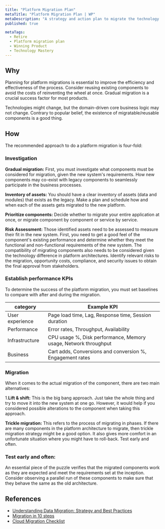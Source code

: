```yaml
---
title: "Platform Migration Plan"
metaTitle: "Platform Migration Plan | WP"
metaDescription: "A strategy and action plan to migrate the technology platform components from the old system to the new system."
published: true

metaTags:
  - Retire
  - Platform migration plan
  - Winning Product
  - Technology Mastery
---
```


## Why

Planning for platform migrations is essential to improve the efficiency and effectiveness of the process. Consider reusing existing components to avoid the costs of reinventing the wheel at once. Gradual migration is a crucial success factor for most products.

Technologies might change, but the domain-driven core business logic may not change. Contrary to popular belief, the existence of migratable/reusable components is a good thing.


## How

The recommended approach to do a platform migration is four-fold:

### Investigation

**Gradual migration:** First, you must investigate what components must be considered for migration, given the new system's requirements. How new components may co-exist with legacy components to seamlessly participate in the business processes.

**Inventory of assets:** You should have a clear inventory of assets (data and modules) that exists as the legacy. Make a plan and schedule how and when each of the assets gets migrated to the new platform.

**Prioritize components:** Decide whether to migrate your entire application at once, or migrate component by component or service by service.

**Risk Assessment:** Those identified assets need to be assessed to measure their fit in the new system. First, you need to get a good feel of the component's existing performance and determine whether they meet the functional and non-functional requirements of the new system. The compatibility of migrating components also needs to be considered given the technology difference in platform architectures. Identify relevant risks to the migration, opportunity costs, compliance, and security issues to obtain the final approval from stakeholders.

### Establish performance KPIs

To determine the success of the platform migration, you must set baselines to compare with after and during the migration.

| category        | Example KPI                                                     |
| --------------- | --------------------------------------------------------------- |
| User experience | Page load time, Lag, Response time, Session duration            |
| Performance     | Error rates, Throughput, Availability                           |
| Infrastructure  | CPU usage %, Disk performance, Memory usage, Network throughput |
| Business        | Cart adds, Conversions and conversion %, Engagement rates       |

### Migration

When it comes to the actual migration of the component, there are two main alternatives:

1.**Lift & shift:** This is the big bang approach. Just take the whole thing and try to move it into the new system at one go. However, it would help if you considered possible alterations to the component when taking this approach.

**Trickle migration:** This refers to the process of migrating in phases. If there are many components in the platform architecture to migrate, then trickle migration strategy might be a good option. It also gives more comfort in an unfortunate situation where you might have to roll-back.
Test early and often.


### Test early and often:

An essential piece of the puzzle verifies that the migrated components work as they are expected and meet the requirements set at the inception. Consider observing a parallel run of these components to make sure that they behave the same as the old architecture.

## References

- [Understanding Data Migration: Strategy and Best Practices](https://www.talend.com/resources/understanding-data-migration-strategies-best-practices/)
- [Migration in 10 steps](https://hub.packtpub.com/how-to-plan-a-system-migration-10-steps/)
- [Cloud Migration Checklist](https://blog.newrelic.com/engineering/cloud-migration-checklist/)
